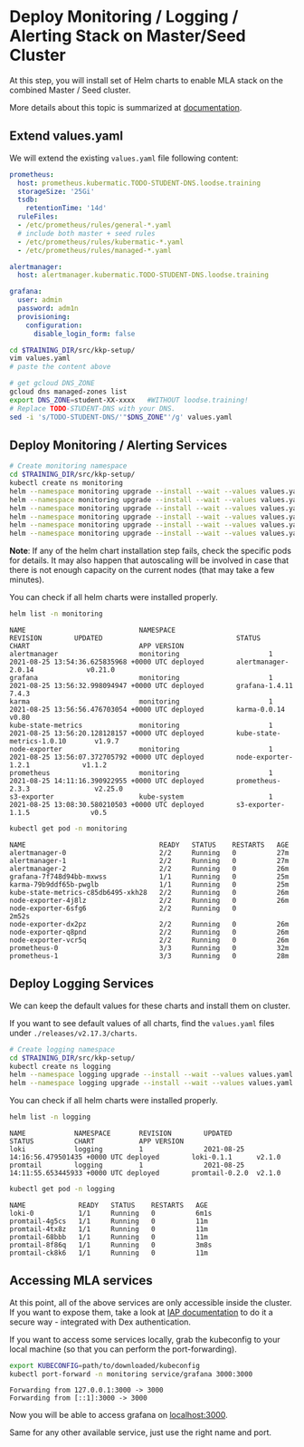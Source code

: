 # Deploy Monitoring / Logging / Alerting Stack on Master/Seed Cluster

At this step, you will install set of Helm charts to enable MLA stack on the combined Master / Seed cluster.

More details about this topic is summarized at [documentation](https://docs.kubermatic.com/kubermatic/master/guides/monitoring_logging_alerting/master_seed/installation/).

## Extend values.yaml

We will extend the existing `values.yaml` file following content:

```yaml
prometheus:
  host: prometheus.kubermatic.TODO-STUDENT-DNS.loodse.training
  storageSize: '25Gi'
  tsdb:
    retentionTime: '14d'
  ruleFiles:
  - /etc/prometheus/rules/general-*.yaml
  # include both master + seed rules
  - /etc/prometheus/rules/kubermatic-*.yaml
  - /etc/prometheus/rules/managed-*.yaml

alertmanager:
  host: alertmanager.kubermatic.TODO-STUDENT-DNS.loodse.training

grafana:
  user: admin
  password: adm1n
  provisioning:
    configuration:
      disable_login_form: false
```

```bash
cd $TRAINING_DIR/src/kkp-setup/
vim values.yaml
# paste the content above

# get gcloud DNS_ZONE
gcloud dns managed-zones list
export DNS_ZONE=student-XX-xxxx   #WITHOUT loodse.training!
# Replace TODO-STUDENT-DNS with your DNS.
sed -i 's/TODO-STUDENT-DNS/'"$DNS_ZONE"'/g' values.yaml
```

## Deploy Monitoring / Alerting Services

```bash
# Create monitoring namespace
cd $TRAINING_DIR/src/kkp-setup/
kubectl create ns monitoring
helm --namespace monitoring upgrade --install --wait --values values.yaml prometheus releases/v2.17.3/charts/monitoring/prometheus/
helm --namespace monitoring upgrade --install --wait --values values.yaml alertmanager releases/v2.17.3/charts/monitoring/alertmanager/
helm --namespace monitoring upgrade --install --wait --values values.yaml node-exporter releases/v2.17.3/charts/monitoring/node-exporter/
helm --namespace monitoring upgrade --install --wait --values values.yaml kube-state-metrics releases/v2.17.3/charts/monitoring/kube-state-metrics/
helm --namespace monitoring upgrade --install --wait --values values.yaml grafana releases/v2.17.3/charts/monitoring/grafana/
helm --namespace monitoring upgrade --install --wait --values values.yaml karma releases/v2.17.3/charts/monitoring/karma/
```

**Note**: If any of the helm chart installation step fails, check the specific pods for details. It may also happen that autoscaling
will be involved in case that there is not enough capacity on the current nodes (that may take a few minutes).

You can check if all helm charts were installed properly.

```bash
helm list -n monitoring
```

```text
NAME                            NAMESPACE                       REVISION        UPDATED                                 STATUS          CHART                           APP VERSION
alertmanager                    monitoring                      1               2021-08-25 13:54:36.625835968 +0000 UTC deployed        alertmanager-2.0.14             v0.21.0
grafana                         monitoring                      1               2021-08-25 13:56:32.998094947 +0000 UTC deployed        grafana-1.4.11                  7.4.3
karma                           monitoring                      1               2021-08-25 13:56:56.476703054 +0000 UTC deployed        karma-0.0.14                    v0.80
kube-state-metrics              monitoring                      1               2021-08-25 13:56:20.128128157 +0000 UTC deployed        kube-state-metrics-1.0.10       v1.9.7
node-exporter                   monitoring                      1               2021-08-25 13:56:07.372705792 +0000 UTC deployed        node-exporter-1.2.1             v1.1.2
prometheus                      monitoring                      1               2021-08-25 14:11:16.390922955 +0000 UTC deployed        prometheus-2.3.3                v2.25.0
s3-exporter                     kube-system                     1               2021-08-25 13:08:30.580210503 +0000 UTC deployed        s3-exporter-1.1.5               v0.5
```

```bash
kubectl get pod -n monitoring
```

```text
NAME                                 READY   STATUS    RESTARTS   AGE
alertmanager-0                       2/2     Running   0          27m
alertmanager-1                       2/2     Running   0          27m
alertmanager-2                       2/2     Running   0          26m
grafana-7f748d94bb-mxwss             1/1     Running   0          25m
karma-79b9ddf65b-pwglb               1/1     Running   0          25m
kube-state-metrics-c85db6495-xkh28   2/2     Running   0          26m
node-exporter-4j8lz                  2/2     Running   0          26m
node-exporter-6sfg6                  2/2     Running   0          2m52s
node-exporter-dx2pz                  2/2     Running   0          26m
node-exporter-q8pnd                  2/2     Running   0          26m
node-exporter-vcr5q                  2/2     Running   0          26m
prometheus-0                         3/3     Running   0          32m
prometheus-1                         3/3     Running   0          28m
```

## Deploy Logging Services

We can keep the default values for these charts and install them on cluster.

If you want to see default values of all charts, find the `values.yaml` files under `./releases/v2.17.3/charts`.

```bash
# Create logging namespace
cd $TRAINING_DIR/src/kkp-setup/
kubectl create ns logging
helm --namespace logging upgrade --install --wait --values values.yaml promtail releases/v2.17.3/charts/logging/promtail/
helm --namespace logging upgrade --install --wait --values values.yaml loki releases/v2.17.3/charts/logging/loki/
```

You can check if all helm charts were installed properly.

```bash
helm list -n logging
```

```text
NAME            NAMESPACE       REVISION        UPDATED                                 STATUS          CHART           APP VERSION
loki            logging         1               2021-08-25 14:16:56.479501435 +0000 UTC deployed        loki-0.1.1      v2.1.0
promtail        logging         1               2021-08-25 14:11:55.653445933 +0000 UTC deployed        promtail-0.2.0  v2.1.0
```

```bash
kubectl get pod -n logging
```

```text
NAME             READY   STATUS    RESTARTS   AGE
loki-0           1/1     Running   0          6m1s
promtail-4g5cs   1/1     Running   0          11m
promtail-4tx8z   1/1     Running   0          11m
promtail-68bbb   1/1     Running   0          11m
promtail-8f86q   1/1     Running   0          3m8s
promtail-ck8k6   1/1     Running   0          11m
```

## Accessing MLA services

At this point, all of the above services are only accessible inside the cluster. If you want to expose them, take a look
at [IAP documentation](https://docs.kubermatic.com/kubermatic/master/guides/kkp_security/securing_system_services/) to do
it a secure way - integrated with Dex authentication.

If you want to access some services locally, grab the kubeconfig to your local machine (so that you can perform the port-forwarding).

```bash
export KUBECONFIG=path/to/downloaded/kubeconfig
kubectl port-forward -n monitoring service/grafana 3000:3000
```

```text
Forwarding from 127.0.0.1:3000 -> 3000
Forwarding from [::1]:3000 -> 3000
```

Now you will be able to access grafana on [localhost:3000](http://localhost:3000/).

Same for any other available service, just use the right name and port.
